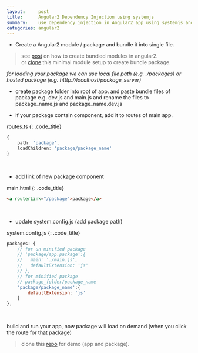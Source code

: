 ```yaml
---
layout:     post
title:      Angular2 Dependency Injection using systemjs
summary:    use dependency injection in Angular2 app using systemjs and bundled / minified packages
categories: angular2
---
```


* Create a Angular2 module / package and bundle it into single file.

> see [post](https://vijayantkatyal.com/blog/angular-systemjs-package.html) on how to create bundled modules in angular2.<br>
> or [clone](https://github.com/vijayantkatyal/Play_Angular/tree/package) this minimal module setup to create bundle package.

*for loading your package we can use local file path (e.g. ./packages) or hosted package (e.g. htttp://localhost/package_server)*

* create package folder into root of app. and paste bundle files of package e.g. dev.js and main.js and rename the files to package_name.js and package_name.dev.js

* if your package contain component, add it to routes of main app.

routes.ts
{: .code_title}
~~~ ts
{
	path: 'package',
	loadChildren: 'package/package_name'
}
~~~

<br>

* add link of new package component

main.html
{: .code_title}
~~~ html
<a routerLink="/package">package</a>
~~~

<br>

* update system.config.js (add package path)

system.config.js
{: .code_title}
~~~ js
packages: {
	// for un minified package
	// 'package/app.package':{
	//   main: './main.js',
	//   defaultExtension: 'js'
	// },
	// for minified package
	// package_folder/package_name
	'package/package_name':{
		defaultExtension: 'js'
	}
},
~~~

<br>

build and run your app, now package will load on demand (when you click the route for that package)

> clone this [repo](https://github.com/vijayantkatyal/Play_Angular) for demo (app and package).